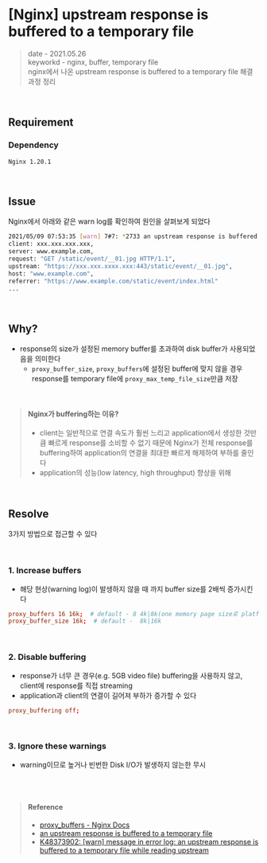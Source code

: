 # [Nginx] upstream response is buffered to a temporary file
> date - 2021.05.26  
> keyworkd - nginx, buffer, temporary file  
> nginx에서 나온 upstream response is buffered to a temporary file 해결 과정 정리  

<br>

## Requirement

### Dependency
```
Nginx 1.20.1
```

<br>

## Issue
Nginx에서 아래와 같은 warn log를 확인하여 원인을 살펴보게 되었다
```sh
2021/05/09 07:53:35 [warn] 7#7: *2733 an upstream response is buffered to a temporary file /var/lib/nginx/tmp/proxy/1/00/0000000001 while reading upstream, 
client: xxx.xxx.xxx.xxx, 
server: www.example.com, 
request: "GET /static/event/__01.jpg HTTP/1.1", 
upstream: "https://xxx.xxx.xxxx.xxx:443/static/event/__01.jpg", 
host: "www.example.com", 
referrer: "https://www.example.com/static/event/index.html"
...
```


<br>

## Why?
* response의 size가 설정된 memory buffer를 초과하여 disk buffer가 사용되었음을 의미한다
  * `proxy_buffer_size`, `proxy_buffers`에 설정된 buffer에 맞지 않을 경우 response를 temporary file에 `proxy_max_temp_file_size`만큼 저장

<br>

> #### Nginx가 buffering하는 이유?
> * client는 일반적으로 연결 속도가 훨씬 느리고 application에서 생성한 것만큼 빠르게 response를 소비할 수 없기 때문에 Nginx가 전체 response를 buffering하여 application의 연결을 최대한 빠르게 해제하여 부하를 줄인다
> * application의 성능(low latency, high throughput) 향상을 위해


<br>

## Resolve
3가지 방법으로 접근할 수 있다

<br>

### 1. Increase buffers
* 해당 현상(warning log)이 발생하지 않을 때 까지 buffer size를 2배씩 증가시킨다
```conf
proxy_buffers 16 16k;  # default - 8 4k|8k(one memory page size로 platform에 따라 다르다)
proxy_buffer_size 16k;  # default -  8k|16k
```

<br>

### 2. Disable buffering
* response가 너무 큰 경우(e.g. 5GB video file) buffering을 사용하지 않고, client에 response를 직접 streaming
* application과 client의 연결이 길어져 부하가 증가할 수 있다
```conf
proxy_buffering off;
```

<br>

### 3. Ignore these warnings
* warning이므로 높거나 빈번한 Disk I/O가 발생하지 않는한 무시


<br><br>

> #### Reference
> * [proxy_buffers - Nginx Docs](http://nginx.org/en/docs/http/ngx_http_proxy_module.html#proxy_buffers)
> * [an upstream response is buffered to a temporary file](https://serverfault.com/questions/587386/an-upstream-response-is-buffered-to-a-temporary-file)
> * [K48373902: [warn] message in error log: an upstream response is buffered to a temporary file while reading upstream](https://support.f5.com/csp/article/K48373902)
